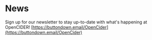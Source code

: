 # News

Sign up for our newsletter to stay up-to-date with what's happening at OpenCIDER! [https://buttondown.email/OpenCider](https://buttondown.email/OpenCider)

